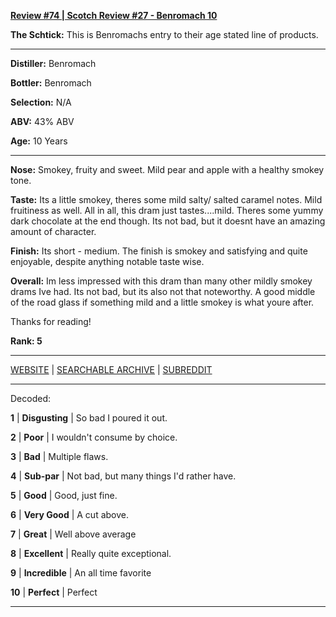 
[**Review #74 | Scotch Review #27 - Benromach 10**]( https://t8ke.review/review-74-benromach-10/)

**The Schtick:** This is Benromachs entry to their age stated line of products. 

-----

**Distiller:** Benromach

**Bottler:** Benromach

**Selection:** N/A

**ABV:**  43% ABV

**Age:** 10 Years 

-----

**Nose:**  Smokey, fruity and sweet. Mild pear and apple with a healthy smokey tone.      

**Taste:** Its a little smokey, theres some mild salty/ salted caramel notes. Mild fruitiness as well. All in all, this dram just tastes....mild. Theres some yummy dark chocolate at the end though. Its not bad, but it doesnt have an amazing amount of character.  

**Finish:** Its short - medium. The finish is smokey and satisfying and quite enjoyable, despite anything notable taste wise. 

**Overall:** Im less impressed with this dram than many other mildly smokey drams Ive had. Its not bad, but its also not that noteworthy. A good middle of the road glass if something mild and a little smokey is what youre after. 

Thanks for reading!

**Rank: 5**



-----

[WEBSITE](https://t8ke.review) | [SEARCHABLE ARCHIVE](https://t8ke.review/review-archive/) | [SUBREDDIT](https://reddit.com/r/t8kereviews)

-----

Decoded:

**1** | **Disgusting** | So bad I poured it out.

**2** | **Poor** | I wouldn't consume by choice.

**3** | **Bad** | Multiple flaws.

**4** | **Sub-par** | Not bad, but many things I'd rather have.

**5** | **Good** | Good, just fine.

**6** | **Very Good** | A cut above.

**7** | **Great** | Well above average

**8** | **Excellent** | Really quite exceptional.

**9** | **Incredible** | An all time favorite

**10** | **Perfect** | Perfect

----

